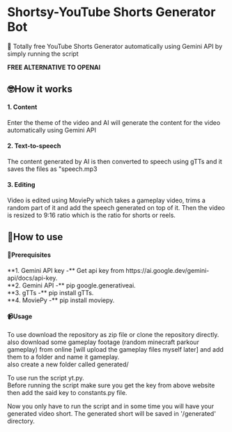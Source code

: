 # Shortsy-YouTube Shorts Generator Bot

🤖 Totally free YouTube Shorts Generator automatically using Gemini API by simply running the script

**FREE ALTERNATIVE TO OPENAI**

<h2 id='working'>🤓How it works</h2>
<h4>1. Content</h4>
Enter the theme of the video and AI will generate the content for the video automatically using Gemini API 

<h4>2. Text-to-speech</h4>
The content generated by AI is then converted to speech using gTTs and it saves the files as "speech.mp3

 <h4>3. Editing</h4>
 Video is edited using MoviePy which takes a gameplay video, trims a random part of it and add the speech generated on top of it. Then the video is resized to 9:16 ratio which is the ratio for shorts or reels.

 <h2>📝How to use</h2>
 <h4>📌Prerequisites</h4>
   **1. Gemini API key -** Get api key from https://ai.google.dev/gemini-api/docs/api-key. <br>
   **2. Gemini API -** pip google.generativeai. <br>
   **3. gTTs -** pip install gTTs. <br>
   **4. MoviePy -** pip install moviepy. <br>

 <h4>📹Usage</h4>

   To use download the repository as zip file or clone the repository directly. <br>
   also download some gameplay footage (random minecraft parkour gameplay) from online [will upload the gameplay files myself later] and add them to a folder and name it gameplay. <br>
   also create a new folder called generated/ <br>
 
   To use run the script yt.py. <br>
   Before running the script make sure you get the key from above website then add the said key to constants.py file. <br>

   Now you only have to run the script and in some time you will have your generated video short.
   The generated short will be saved in '/generated' directory.
